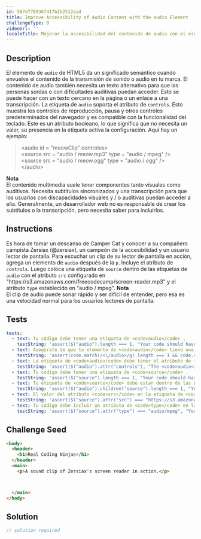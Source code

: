 ```yaml
---
id: 587d7789367417b2b2512aa4
title: Improve Accessibility of Audio Content with the audio Element
challengeType: 0
videoUrl: ''
localeTitle: Mejorar la accesibilidad del contenido de audio con el elemento de audio
---
```


## Description
<section id="description"> El elemento de <code>audio</code> de HTML5 da un significado semántico cuando envuelve el contenido de la transmisión de sonido o audio en tu marca. El contenido de audio también necesita un texto alternativo para que las personas sordas o con dificultades auditivas puedan acceder. Esto se puede hacer con un texto cercano en la página o un enlace a una transcripción. La etiqueta de <code>audio</code> soporta el atributo de <code>controls</code>. Esto muestra los controles de reproducción, pausa y otros controles predeterminados del navegador y es compatible con la funcionalidad del teclado. Este es un atributo booleano, lo que significa que no necesita un valor, su presencia en la etiqueta activa la configuración. Aquí hay un ejemplo: 
 <blockquote> &lt;audio id = &quot;meowClip&quot; controles&gt; <br> &lt;source src = &quot;audio / meow.mp3&quot; type = &quot;audio / mpeg&quot; /&gt; <br> &lt;source src = &quot;audio / meow.ogg&quot; type = &quot;audio / ogg&quot; /&gt; <br> &lt;/audio&gt; <br></blockquote> 
 
 <strong>Nota</strong> <br> El contenido multimedia suele tener componentes tanto visuales como auditivos. Necesita subtítulos sincronizados y una transcripción para que los usuarios con discapacidades visuales y / o auditivas puedan acceder a ella. Generalmente, un desarrollador web no es responsable de crear los subtítulos o la transcripción, pero necesita saber para incluirlos. </section>

## Instructions
<section id="instructions"> Es hora de tomar un descanso de Camper Cat y conocer a su compañero campista Zersiax (@zersiax), un campeón de la accesibilidad y un usuario lector de pantalla. Para escuchar un clip de su lector de pantalla en acción, agrega un elemento de <code>audio</code> después de la <code>p</code>. Incluye el atributo de <code>controls</code>. Luego coloca una etiqueta de <code>source</code> dentro de las etiquetas de <code>audio</code> con el atributo <code>src</code> configurado en &quot;https://s3.amazonaws.com/freecodecamp/screen-reader.mp3&quot; y el atributo <code>type</code> establecido en &quot;audio / mpeg&quot;. <strong>Nota</strong> <br> El clip de audio puede sonar rápido y ser difícil de entender, pero esa es una velocidad normal para los usuarios lectores de pantalla. </section>

## Tests
<section id='tests'>

```yml
tests:
  - text: Tu código debe tener una etiqueta de <code>audio</code> .
    testString: 'assert($("audio").length === 1, "Your code should have one <code>audio</code> tag.");'
  - text: Asegúrate de que tu elemento de <code>audio</code> tiene una etiqueta de cierre.
    testString: 'assert(code.match(/<\/audio>/g).length === 1 && code.match(/<audio.*>[\s\S]*<\/audio>/g), "Make sure your <code>audio</code> element has a closing tag.");'
  - text: La etiqueta de <code>audio</code> debe tener el atributo de <code>controls</code> .
    testString: 'assert($("audio").attr("controls"), "The <code>audio</code> tag should have the <code>controls</code> attribute.");'
  - text: Tu código debe tener una etiqueta de <code>source</code> .
    testString: 'assert($("source").length === 1, "Your code should have one <code>source</code> tag.");'
  - text: Tu etiqueta de <code>source</code> debe estar dentro de las etiquetas de <code>audio</code> .
    testString: 'assert($("audio").children("source").length === 1, "Your <code>source</code> tag should be inside the <code>audio</code> tags.");'
  - text: El valor del atributo <code>src</code> en la etiqueta de <code>source</code> debe coincidir exactamente con el enlace de las instrucciones.
    testString: 'assert($("source").attr("src") === "https://s3.amazonaws.com/freecodecamp/screen-reader.mp3", "The value for the <code>src</code> attribute on the <code>source</code> tag should match the link in the instructions exactly.");'
  - text: Tu código debe incluir un atributo de <code>type</code> en la etiqueta de <code>source</code> con un valor de audio / mpeg.
    testString: 'assert($("source").attr("type") === "audio/mpeg", "Your code should include a <code>type</code> attribute on the <code>source</code> tag with a value of audio/mpeg.");'

```

</section>

## Challenge Seed
<section id='challengeSeed'>

<div id='html-seed'>

```html
<body>
  <header>
    <h1>Real Coding Ninjas</h1>
  </header>
  <main>
    <p>A sound clip of Zersiax's screen reader in action.</p>



  </main>
</body>

```

</div>



</section>

## Solution
<section id='solution'>

```js
// solution required
```
</section>
